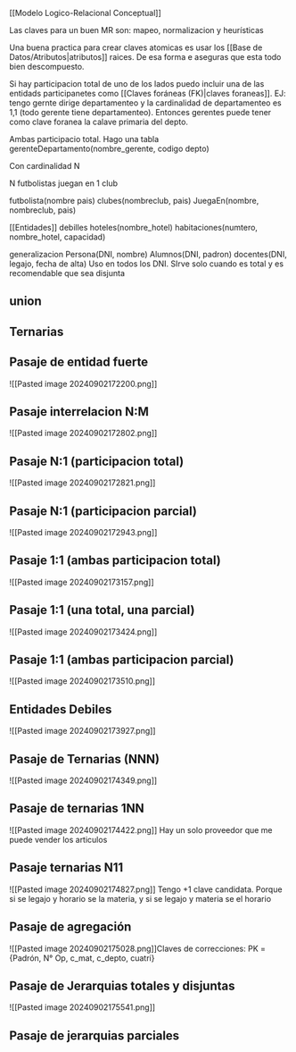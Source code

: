 [[Modelo Logico-Relacional Conceptual]]

Las claves para un buen MR son: mapeo, normalizacion y heurísticas

Una buena practica para crear claves atomicas es usar los [[Base de Datos/Atributos|atributos]] raices. De esa forma e aseguras que esta todo bien descompuesto.

Si hay participacion total de uno de los lados puedo incluir una de las entidads participanetes como [[Claves foráneas (FK)|claves foraneas]].
EJ: tengo gernte dirige departamenteo y la cardinalidad de departamenteo es 1,1 (todo gerente tiene departamenteo). Entonces gerentes puede tener como clave foranea la calave primaria del depto.

Ambas participacio total. Hago una tabla gerenteDepartamento(nombre_gerente, codigo depto)

Con cardinalidad N 

N futbolistas juegan en 1 club 

futbolista(nombre pais)
clubes(nombreclub, pais)
JuegaEn(nombre, nombreclub, pais)

[[Entidades]] debilles
hoteles(nombre_hotel)
habitaciones(numtero, nombre_hotel, capacidad)


generalizacion 
Persona(DNI, nombre)
Alumnos(DNI, padron)
docentes(DNI, legajo, fecha de alta)
Uso en todos los DNI. 
SIrve solo cuando es total y es recomendable que sea disjunta

## union

## Ternarias


## Pasaje de entidad fuerte
![[Pasted image 20240902172200.png]]
## Pasaje interrelacion N:M
![[Pasted image 20240902172802.png]]

## Pasaje N:1 (participacion total)
![[Pasted image 20240902172821.png]]

## Pasaje N:1 (participacion parcial)
![[Pasted image 20240902172943.png]]

## Pasaje 1:1 (ambas participacion total)
![[Pasted image 20240902173157.png]]
## Pasaje 1:1 (una total, una parcial)
![[Pasted image 20240902173424.png]]
## Pasaje 1:1 (ambas participacion parcial)
![[Pasted image 20240902173510.png]]

## Entidades Debiles
![[Pasted image 20240902173927.png]]

## Pasaje de Ternarias (NNN)
![[Pasted image 20240902174349.png]]

## Pasaje de ternarias 1NN
![[Pasted image 20240902174422.png]]
Hay un solo proveedor que me puede vender los articulos


## Pasaje ternarias N11
![[Pasted image 20240902174827.png]]
Tengo +1 clave candidata. Porque si se legajo y horario se la materia, y si se legajo y materia se el horario

## Pasaje de agregación
![[Pasted image 20240902175028.png]]Claves de correcciones: PK = {Padrón, N° Op, c_mat, c_depto, cuatri}


## Pasaje de Jerarquias totales y disjuntas
![[Pasted image 20240902175541.png]]

## Pasaje de jerarquias parciales